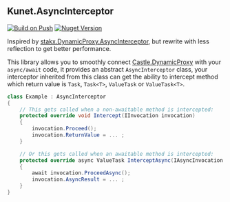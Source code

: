 ## Kunet.AsyncInterceptor

[![Build on Push](https://github.com/heku/Kunet.AsyncInterceptor/actions/workflows/dotnet.yml/badge.svg?branch=main)](https://github.com/heku/Kunet.AsyncInterceptor/actions/workflows/dotnet.yml)
[![Nuget Version](https://img.shields.io/nuget/v/Kunet.AsyncInterceptor)](https://www.nuget.org/packages/Kunet.AsyncInterceptor)

Inspired by [stakx.DynamicProxy.AsyncInterceptor](https://github.com/stakx/DynamicProxy.AsyncInterceptor), but rewrite with less reflection to get better performance.

This library allows you to smoothly connect [Castle.DynamicProxy](https://github.com/castleproject/Core) with your `async/await` code,
it provides an abstract `AsyncInterceptor` class, your interceptor inherited from this class can get the ability to intercept method
which return value is `Task`, `Task<T>`, `ValueTask` or `ValueTask<T>`.


```csharp
class Example : AsyncInterceptor
{
    // This gets called when a non-awaitable method is intercepted:
    protected override void Intercept(IInvocation invocation)
    {
        invocation.Proceed();
        invocation.ReturnValue = ... ;
    }

    // Or this gets called when an awaitable method is intercepted:
    protected override async ValueTask InterceptAsync(IAsyncInvocation invocation)
    {
        await invocation.ProceedAsync();
        invocation.AsyncResult = ... ;
    }
}
```